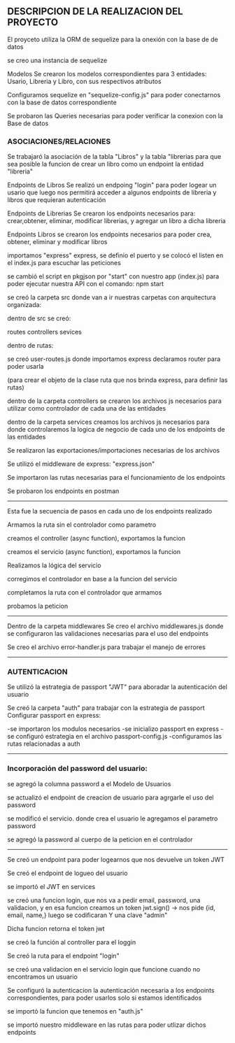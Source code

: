 ## DESCRIPCION DE LA REALIZACION DEL PROYECTO

El proyceto utiliza la ORM de sequelize para la onexión con la base de de datos

se creo una instancia de sequelize

Modelos
Se crearon los modelos correspondientes para 3 entidades:
Usario, Libreria y Libro, con sus respectivos atributos

Configuramos sequelize en "sequelize-config.js" para poder conectarnos con la base de datos correspondiente

Se probaron las Queries necesarias para poder verificar la conexion con la Base de datos

### ASOCIACIONES/RELACIONES

Se trabajaró la asociación de la tabla "Libros" y la tabla "librerias para que sea posible la funcion de crear un libro como un endpoint la entidad "libreria"

Endpoints de Libros
Se realizó un endpoing "login" para poder logear un usario que luego nos permitirá acceder a algunos endpoints de libreria y libros que requieran autenticación

Endpoints de Librerias
Se crearon los endpoints necesarios para: crear,obtener, eliminar, modificar librerias, y agregar un libro a dicha libreria 

Endpoints Libros
se crearon los endpoints necesarios para poder crea, obtener, eliminar y modificar libros

importamos "express" express, se definio el puerto y se colocó el listen en el index.js para escuchar las peticiones 

se cambió el script en pkgjson por "start" con nuestro app
(index.js) para poder ejecutar nuestra API con el comando: npm start

se creó la carpeta src donde van a ir nuestras carpetas con arquitectura organizada:

dentro de src se creó:

routes
controllers
sevices

dentro de rutas:

se creó user-routes.js
donde importamos express
declaramos router para poder usarla

(para crear el objeto de la clase ruta que nos brinda express, para definir las rutas)

dentro de la carpeta controllers se crearon los archivos js necesarios para utilizar como controlador de cada una de las entidades

dentro de la carpeta services creamos los archivos js necesarios para donde controlaremos la logica de negocio de cada uno de los endpoints de las entidades

Se realizaron las exportaciones/importaciones necesarias de los archivos

Se utilizó el middleware de express: "express.json"

Se importaron las rutas necesarias para el funcionamiento de los endpoints

Se probaron los endpoints en postman

---
Esta fue la secuencia de pasos en cada uno de los endpoints realizado

Armamos la ruta sin el controlador como parametro

creamos el controller (async function), exportamos la funcion

creamos el servicio (async function), exportamos la funcion

Realizamos la lógica del servicio

corregimos el controlador en base a la funcion del servicio

completamos la ruta con el controlador que armamos

probamos la peticion

---

Dentro de la carpeta middlewares
Se creo el archivo middlewares.js donde se configuraron las validaciones necesarias para el uso del endpoints

Se creo el archivo error-handler.js para trabajar el manejo de errores

---


### AUTENTICACION

Se utilizó la estrategia de passport "JWT" para aboradar la autenticación del usuario

Se creó la carpeta "auth" para trabajar con la estrategia de passport
Configurar passport en express:

-se importaron los modulos necesarios
-se inicializo passport en express
-se configuró estrategia en el archivo passport-config.js
-configuramos las rutas relacionadas a auth


---

### Incorporación del password del usuario:

se agregó la columna password a el Modelo de Usuarios

se actualizó el endpoint de creacion de usuario para agrgarle el uso del password

se modificó el servicio. donde crea el usuario le agregamos el parametro password

se agregó la password al cuerpo de la peticion en el controlador

---
Se creó un endpoint para poder logearnos que nos devuelve un token JWT

Se creó el endpoint de logueo del usuario

se importó el JWT en services

se creó una funcion login, que nos va a pedir email, password, una validacion, 
y en esa funcion creamos un token jwt.sign() -> nos pide {id, email, name,} luego se codificaran Y una clave "admin"

Dicha funcion retorna el token jwt

se creó la función al controller para el loggin

Se creó la ruta  para el endpoint "login"

se creó una validacion en el servicio login que funcione cuando no encontramos un usuario

Se configuró la autenticacion la autenticación necesaria a los endpoints correspondientes, para poder usarlos solo si estamos identificados

se importó la funcion que tenemos en "auth.js"

se importó nuestro middleware en las rutas para poder utlizar dichos endpoints

